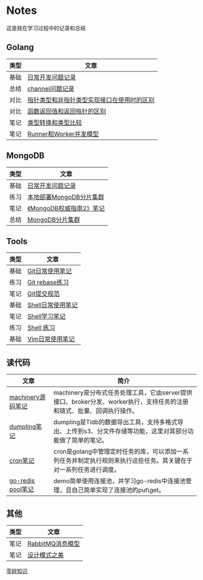 # Notes
这是我在学习过程中的记录和总结

## Golang
| 类型  | 文章                                                                                                                                   |
|-----|--------------------------------------------------------------------------------------------------------------------------------------|
| 基础  | [日常开发问题记录](./golang/%E6%97%A5%E5%B8%B8%E5%BC%80%E5%8F%91%E9%97%AE%E9%A2%98%E8%AE%B0%E5%BD%95.md)                                     |
| 总结  | [channel问题记录](./golang/channel.md)                                                                                                   |
| 对比  | [指针类型和非指针类型实现接口在使用时的区别](/golang/golang%E6%8C%87%E9%92%88%E5%92%8C%E9%9D%9E%E6%8C%87%E9%92%88%E5%AE%9E%E7%8E%B0%E6%8E%A5%E5%8F%A3.md) |
| 对比  | [函数返回值和返回指针的区别](./golang/%E8%BF%94%E5%9B%9E%E6%8C%87%E9%92%88vs%E8%BF%94%E5%9B%9E%E5%80%BC.md)                                       |
| 笔记  | [类型转换和类型比较](./golang/golang%E7%B1%BB%E5%9E%8B%E8%BD%AC%E6%8D%A2.md)                                                                  |
| 笔记  | [Runner和Worker并发模型](./golang/%E5%B9%B6%E5%8F%91%E6%A8%A1%E5%9E%8B.md)                                                                |

## MongoDB
| 类型  | 文章                                                                                                     |
|-----|--------------------------------------------------------------------------------------------------------|
| 基础  | [日常开发问题记录](./mongo/notes.md)                                                                           |
| 练习  | [本地部署MongoDB分片集群](./mongo/%E6%9C%AC%E5%9C%B0%E9%83%A8%E7%BD%B2%E5%88%86%E7%89%87%E9%9B%86%E7%BE%A4.md) |
| 笔记  | [《MongoDB权威指南2》笔记](./mongo/MongoDB%E6%9D%83%E5%A8%81%E6%8C%87%E5%8D%972%20%E7%AC%94%E8%AE%B0.md)       |
| 总结  | [MongoDB分片集群](./mongo/MongoDB%E5%88%86%E7%89%87%E9%9B%86%E7%BE%A4.md)                                  |

## Tools
| 类型  | 文章                                                                                    |
|-----|---------------------------------------------------------------------------------------|
| 基础  | [Git日常使用笔记](./tools/Git%E6%97%A5%E5%B8%B8%E4%BD%BF%E7%94%A8%E7%AC%94%E8%AE%B0.md)     |
| 练习  | [Git rebase练习](./tools/Git%20rebasePractice.md)                                       |
| 笔记  | [Git提交规范](./tools/Git%E6%8F%90%E4%BA%A4%E8%A7%84%E8%8C%83.md)                         |
| 基础  | [Shell日常使用笔记](./tools/Shell%E6%97%A5%E5%B8%B8%E4%BD%BF%E7%94%A8%E7%AC%94%E8%AE%B0.md) |
| 笔记  | [Shell学习笔记](./tools/Shell%E5%AD%A6%E4%B9%A0%E7%AC%94%E8%AE%B0.md)                     |
| 练习  | [Shell 练习](./tools/shellPractice/)                                                    |
| 基础  | [Vim日常使用笔记](./tools/Vim%E6%97%A5%E5%B8%B8%E4%BD%BF%E7%94%A8%E7%AC%94%E8%AE%B0.md)     |

## 读代码
| 文章                                                          | 简介                                                                       |
|-------------------------------------------------------------|--------------------------------------------------------------------------|
| [machinery源码笔记](https://github.com/pojiang20/machineryDemo) | machinery是分布式任务处理工具，它由server提供接口、broker分发、worker执行，支持任务的注册和链式、批量、回调执行操作。 |
| [dumpling笔记](./read_code/dumpling.md)                       | dumpling是Tidb的数据导出工具，支持多格式导出、上传到s3、分文件存储等功能，这里对其部分功能做了简单的笔记。             |
| [cron笔记](https://github.com/pojiang20/cronDemo)             | cron是golang中管理定时任务的库，可以添加一系列任务并制定执行规则来执行这些任务。其关键在于对一系列任务进行调度。            |
| [go-redis pool笔记](https://github.com/pojiang20/redis-pool)  | demo简单使用连接池，并学习go-redis中连接池管理，且自己简单实现了连接池的put\get。                       |

## 其他
| 类型  | 文章                                                                                                      |
|-----|---------------------------------------------------------------------------------------------------------|
| 笔记  | [RabbitMQ消息模型](./other/RabbitMQ%E6%B6%88%E6%81%AF%E6%A8%A1%E5%9E%8B.md)                                 |
| 笔记  | [设计模式之美](./design_patterns/%E8%AE%BE%E8%AE%A1%E6%A8%A1%E5%BC%8F%E4%B9%8B%E7%BE%8E%E7%AC%94%E8%AE%B0.md) |

[零碎知识](./other/%E9%9B%B6%E7%A2%8E%E7%9F%A5%E8%AF%86%E7%82%B9.md)